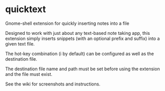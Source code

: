# quicktext
Gnome-shell extension for quickly inserting notes into a file

Designed to work with just about any text-based note taking app, this extension simply inserts snippets (with an optional prefix and suffix) into a given text file.

The hot-key combination (<ctrl><super>i by default) can be configured as well as the destination file.

The destination file name and path must be set before using the extension and the file must exist.
  
See the wiki for screenshots and instructions.
